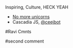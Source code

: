 Inspiring, Culture, HECK YEAH

- [No more unicorns](https://www.youtube.com/watch?v=qYjsDilCM0I&index=13&list=UUIP244iNzbn4iEkDOgczvcQ) 
 - Cascadia JS, [@ceejbot](https://github.com/ceejbot)

#Ravi Cmnts

#second comment

